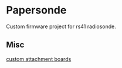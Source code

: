 # Papersonde
Custom firmware project for rs41 radiosonde.  

## Misc  
[custom attachment boards](https://github.com/ambraglow/Radiosonde-gadgets)  
